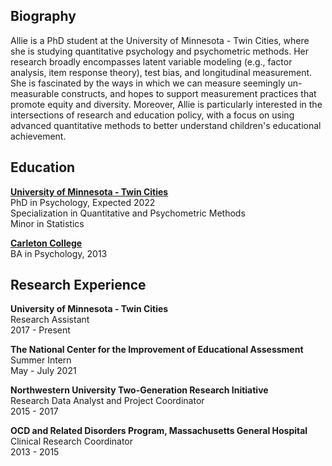 ## Biography

Allie is a PhD student at the University of Minnesota - Twin Cities, where she is studying quantitative psychology and psychometric methods. Her research broadly encompasses latent variable modeling (e.g., factor analysis, item response theory), test bias, and longitudinal measurement. She is fascinated by the ways in which we can measure seemingly un-measurable constructs, and hopes to support measurement practices that promote equity and diversity. Moreover, Allie is particularly interested in the intersections of research and education policy, with a focus on using advanced quantitative methods to better understand children's educational achievement.

## Education

[**University of Minnesota - Twin Cities**](https://cla.umn.edu/psychology)  
PhD in Psychology, Expected 2022  
Specialization in Quantitative and Psychometric Methods  
Minor in Statistics  

[**Carleton College**](https://www.carleton.edu/)  
BA in Psychology, 2013  

## Research Experience

**University of Minnesota - Twin Cities**  
Research Assistant  
2017 - Present  

**The National Center for the Improvement of Educational Assessment**  
Summer Intern  
May - July 2021  

**Northwestern University Two-Generation Research Initiative**  
Research Data Analyst and Project Coordinator  
2015 - 2017  

**OCD and Related Disorders Program, Massachusetts General Hospital**  
Clinical Research Coordinator  
2013 - 2015  

